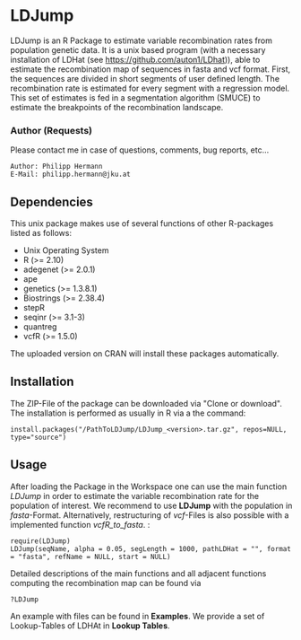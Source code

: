 # LDJump
LDJump is an R Package to estimate variable recombination rates from population genetic data. 
It is a unix based program (with a necessary installation of LDHat (see <https://github.com/auton1/LDhat>)), able to estimate the recombination map of sequences in fasta and vcf format. 
First, the sequences are divided in short segments of user defined length. The recombination rate is estimated for every segment with a regression model. 
This set of estimates is fed in a segmentation algorithm (SMUCE) to estimate the breakpoints of the recombination landscape.

### Author (Requests)
Please contact me in case of questions, comments, bug reports, etc... 

    Author: Philipp Hermann
    E-Mail: philipp.hermann@jku.at

## Dependencies
This unix package makes use of several functions of other R-packages listed as follows: 

* Unix Operating System
* R (>= 2.10)
* adegenet (>= 2.0.1)
* ape
* genetics (>= 1.3.8.1)
* Biostrings (>= 2.38.4)
* stepR
* seqinr (>= 3.1-3)
* quantreg
* vcfR (>= 1.5.0)

The uploaded version on CRAN will install these packages automatically. 

## Installation
The ZIP-File of the package can be downloaded via "Clone or download". The installation is performed as usually in R via a the command: 

    install.packages("/PathToLDJump/LDJump_<version>.tar.gz", repos=NULL, type="source")

## Usage

After loading the Package in the Workspace one can use the main function *LDJump* in order to estimate the variable recombination rate for the population of interest. We recommend to use **LDJump** with the population in *fasta*-Format. Alternatively, restructuring of *vcf*-Files is also possible with a implemented function *vcfR_to_fasta*. : 

    require(LDJump)
    LDJump(seqName, alpha = 0.05, segLength = 1000, pathLDHat = "", format = "fasta", refName = NULL, start = NULL)
    
Detailed descriptions of the main functions and all adjacent functions computing the recombination map can be found via 

    ?LDJump
    
An example with files can be found in **Examples**. We provide a set of Lookup-Tables of LDHAt in **Lookup Tables**. 
